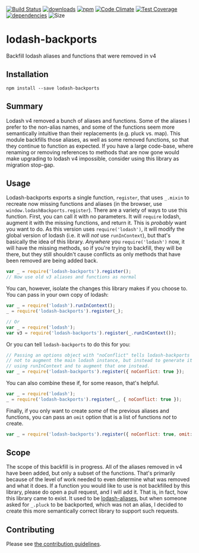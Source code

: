 [![Build Status](https://travis-ci.org/tandrewnichols/lodash-backports.png)](https://travis-ci.org/tandrewnichols/lodash-backports) [![downloads](http://img.shields.io/npm/dm/lodash-backports.svg)](https://npmjs.org/package/lodash-backports) [![npm](http://img.shields.io/npm/v/lodash-backports.svg)](https://npmjs.org/package/lodash-backports) [![Code Climate](https://codeclimate.com/github/tandrewnichols/lodash-backports/badges/gpa.svg)](https://codeclimate.com/github/tandrewnichols/lodash-backports) [![Test Coverage](https://codeclimate.com/github/tandrewnichols/lodash-backports/badges/coverage.svg)](https://codeclimate.com/github/tandrewnichols/lodash-backports) [![dependencies](https://david-dm.org/tandrewnichols/lodash-backports.png)](https://david-dm.org/tandrewnichols/lodash-backports) ![Size](https://img.shields.io/badge/size-368b-brightgreen.svg)

# lodash-backports

Backfill lodash aliases and functions that were removed in v4

## Installation

`npm install --save lodash-backports`

## Summary

Lodash v4 removed a bunch of aliases and functions. Some of the aliases I prefer to the non-alias names, and some of the functions seem more semantically intuitive than their replacements (e.g. pluck vs. map). This module backfills those aliases, as well as some removed functions, so that they continue to function as expected. If you have a large code-base, where renaming or removing references to methods that are now gone would make upgrading to lodash v4 impossible, consider using this library as migration stop-gap.

## Usage

Lodash-backports exports a single function, `register`, that uses `_.mixin` to recreate now missing functions and aliases (in the browser, use `window.lodashBackports.register`). There are a variety of ways to use this function. First, you can call it with no parameters. It will `require` lodash, augment it with the missing functions, and return it. This is _probably_ want you want to do.  As this version uses `require('lodash')`, it will modify the global version of lodash (i.e. it will _not_ use `runInContext`), but that's basically the idea of this library. _Anywhere_ you `require('lodash')` now, it will have the missing methods, so if you're trying to backfill, they will be there, but they still shouldn't cause conflicts as only methods that have been removed are being added back.

```js
var _ = require('lodash-backports').register();
// Now use old v3 aliases and functions as normal
```

You can, however, isolate the changes this library makes if you choose to. You can pass in your own copy of lodash:

```js
var _ = require('lodash').runInContext();
_ = require('lodash-backports').register(_);

// Or
var _ = require('lodash');
var v3 = require('lodash-backports').register(_.runInContext());
```

Or you can tell `lodash-backports` to do this for you:

```js
// Passing an options object with "noConflict" tells lodash-backports
// not to augment the main lodash instance, but instead to generate it's own
// using runInContext and to augment that one instead.
var _ = require('lodash-backports').register({ noConflict: true });
```

You can also combine these if, for some reason, that's helpful.

```js
var _ = require('lodash');
_ = require('lodash-backports').register(_, { noConflict: true });
```

Finally, if you only want to create _some_ of the previous aliases and functions, you can pass an `omit` option that is a list of functions _not_ to create.

```js
var _ = require('lodash-backports').register({ noConflict: true, omit: ['foldl', 'foldr', 'backflow'] });
```

## Scope

The scope of this backfill is in progress. All of the aliases removed in v4 have been added, but only a subset of the functions. That's primarily because of the level of work needed to even determine what was removed and what it does. If a function you would like to use is not backfilled by this library, please do open a pull request, and I will add it. That is, in fact, how this library came to exist. It used to be [lodash-aliases](https://github.com/tandrewnichols/lodash-aliases), but when someone asked for `_.pluck` to be backported, which was not an alias, I decided to create this more semantically correct library to support such requests.

## Contributing

Please see [the contribution guidelines](CONTRIBUTING.md).
